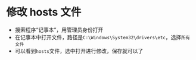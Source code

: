 # 修改 hosts 文件

- 搜索程序“记事本”，用管理员身份打开
- 在记事本中打开文件，路径是`C:\Windows\System32\drivers\etc`，选择`所有文件`
- 可以看到`hosts`文件，选中打开进行修改，保存就可以了
